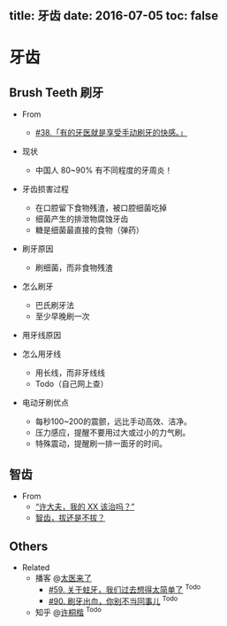 title: 牙齿
date: 2016-07-05
toc: false
---

# 牙齿

## Brush Teeth 刷牙

- From
    - [#38.「有的牙医就是享受手动刷牙的快感。」](http://ipn.li/taiyilaile/38/)
- 现状
    - 中国人 80~90% 有不同程度的牙周炎！
- 牙齿损害过程
    - 在口腔留下食物残渣，被口腔细菌吃掉
    - 细菌产生的排泄物腐蚀牙齿
    - 糖是细菌最直接的食物（弹药）
- 刷牙原因

    - 刷细菌，而非食物残渣
- 怎么刷牙
    - 巴氏刷牙法
    - 至少早晚刷一次
- 用牙线原因
- 怎么用牙线
    - 用长线，而非牙线线
    - Todo（自己网上查）
- 电动牙刷优点

    - 每秒100~200的震颤，远比手动高效、洁净。
    - 压力感应，提醒不要用过大或过小的力气刷。
    - 特殊震动，提醒刷一排一面牙的时间。

## 智齿

- From
    - [“许大夫，我的 XX 该治吗？”](https://zhuanlan.zhihu.com/p/20294475)
    - [智齿，拔还是不拔？](http://dxy.com/column/2630)



## Others

- Related
    - 播客 @[太医来了](http://ipn.li/taiyilaile/)
        - [#59. 关于蛀牙，我们过去想得太简单了](http://ipn.li/taiyilaile/59/) <sup>Todo</sup>
        - [#90. 刷牙出血，你别不当回事儿](http://ipn.li/taiyilaile/90/) <sup>Todo</sup>
    - 知乎 @[许桐楷](https://www.zhihu.com/people/xu-tong-kai) <sup>Todo</sup>
